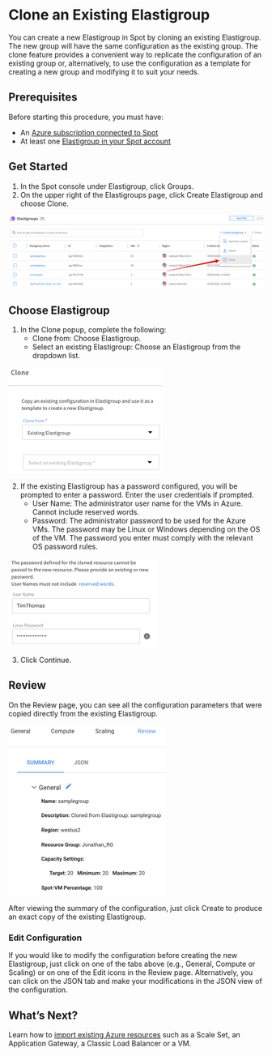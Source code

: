 # Clone an Existing Elastigroup

You can create a new Elastigroup in Spot by cloning an existing Elastigroup. The new group will have the same configuration as the existing group. The clone feature provides a convenient way to replicate the configuration of an existing group or, alternatively, to use the configuration as a template for creating a new group and modifying it to suit your needs.

## Prerequisites

Before starting this procedure, you must have:

- An [Azure subscription connected to Spot](connect-your-cloud-provider/azure-account)
- At least one [Elastigroup in your Spot account](elastigroup/getting-started/create-an-elastigroup-for-azure)

## Get Started

1. In the Spot console under Elastigroup, click Groups.
2. On the upper right of the Elastigroups page, click Create Elastigroup and choose Clone.

<img src="/elastigroup/_media/azure-clone-an-existing-eg-01.png" />

## Choose Elastigroup

1. In the Clone popup, complete the following:
   - Clone from: Choose Elastigroup.
   - Select an existing Elastigroup: Choose an Elastigroup from the dropdown list.

<img src="/elastigroup/_media/azure-clone-an-existing-eg-02.png" width="305" height="210" />

2. If the existing Elastigroup has a password configured, you will be prompted to enter a password. Enter the user credentials if prompted.
   - User Name: The administrator user name for the VMs in Azure. Cannot include reserved words.
   - Password: The administrator password to be used for the Azure VMs. The password may be Linux or Windows depending on the OS of the VM. The password you enter must comply with the relevant OS password rules.

<img src="/elastigroup/_media/azure-clone-an-existing-eg-03.png" width="295" height="176" />

3. Click Continue.

## Review

On the Review page, you can see all the configuration parameters that were copied directly from the existing Elastigroup.

<img src="/elastigroup/_media/azure-clone-an-existing-eg-04.png" width="311" height="336" />

After viewing the summary of the configuration, just click Create to produce an exact copy of the existing Elastigroup.

### Edit Configuration

If you would like to modify the configuration before creating the new Elastigroup, just click on one of the tabs above (e.g., General, Compute or Scaling) or on one of the Edit icons in the Review page. Alternatively, you can click on the JSON tab and make your modifications in the JSON view of the configuration.

## What’s Next?

Learn how to [import existing Azure resources](elastigroup/azure/getting-started/import-an-existing-azure-resource) such as a Scale Set, an Application Gateway, a Classic Load Balancer or a VM.

